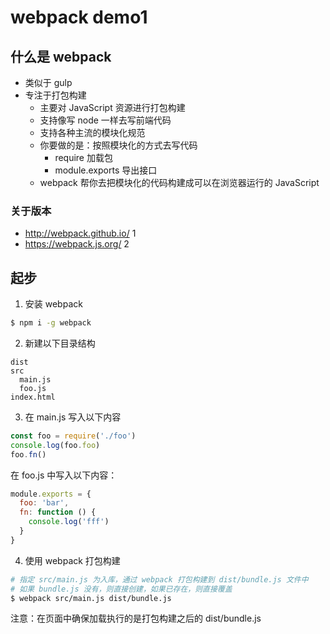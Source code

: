 # webpack demo1

## 什么是 webpack

- 类似于 gulp
- 专注于打包构建
  + 主要对 JavaScript 资源进行打包构建
  + 支持像写 node 一样去写前端代码
  + 支持各种主流的模块化规范
  + 你要做的是：按照模块化的方式去写代码
    * require 加载包
    * module.exports 导出接口
  + webpack 帮你去把模块化的代码构建成可以在浏览器运行的 JavaScript

### 关于版本

- http://webpack.github.io/ 1
- https://webpack.js.org/ 2

## 起步

1. 安装 webpack

```bash
$ npm i -g webpack
```

2. 新建以下目录结构

```
dist
src
  main.js
  foo.js
index.html
```

3. 在 main.js 写入以下内容

```javascript
const foo = require('./foo')
console.log(foo.foo)
foo.fn()
```

在 foo.js 中写入以下内容：

```javascript
module.exports = {
  foo: 'bar',
  fn: function () {
    console.log('fff')
  }
}
```

4. 使用 webpack 打包构建

```bash
# 指定 src/main.js 为入库，通过 webpack 打包构建到 dist/bundle.js 文件中
# 如果 bundle.js 没有，则直接创建，如果已存在，则直接覆盖
$ webpack src/main.js dist/bundle.js
```

注意：在页面中确保加载执行的是打包构建之后的 dist/bundle.js
